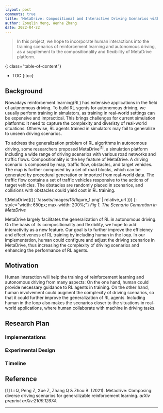 ```yaml
---
layout: post
comments: true
title: 'MetaDrive: Compositional and Interactive Driving Scenarios with Human-in-the-Loop'
author: Zonglin Meng, Wenhe Zhang
date: 2022-04-22
---
```



> In this project, we hope to incorporate human interactions into the training scenarios of reinforcement learning and autonomous driving, as a supplement to the compositionality and flexibility of MetaDrive platform.

<!--more-->
{: class="table-of-content"}

* TOC
{:toc}

## Background

Nowadays reinforcement learning(RL) has extensive applications in the field of autonomous driving. To build RL sgents for autonomous driving, we usually perform training in simulators, as training in real-world settings can be expensive and impractical. This brings challenges for current simulation platforms: It need to capture the complexity and diveristy of real-world situations. Otherwise, RL agents trained in simulators may fail to generalize to unseen driving scenarios. 

To address the generalization problem of RL algorithms in autonomous driving, some researchers proposed MetaDrive<sup>[1]</sup>, a simulation platform including a wide range of driving scenarios with various road networks and traffic flows. Compositionality is the key feature of MetaDrive. A driving scenario is composed by map, traffic flow, obstacles, and target vehicles. The map is further composed by a set of road blocks, which can be generated by procedural generation or imported from real-world data. The traffic flow contains a set of traffic vehicles responsive to the actions of target vehicles. The obstacles are randomly placed in scenarios, and collisions with obstacles could yield cost in RL training.



![MetaDrive]({{ '/assets/images/13/figure_1.png' | relative_url }})
{: style="width: 650px; max-width: 200%;"}
*Fig 1. The Scenario Generation in MetaDrive*



MetaDrive largely facilitates the generalization of  RL in autonomous driving. On the basis of its compositionality and flexibility, we hope to add interactivity as a new feature. Our goal is to further improve the efficiency and effectiveness of RL training by including human in the loop.  In our implementation, human could configure and adjust the driving scenarios in MetaDrive, thus increasing the complexity of driving scenarios and enhancing the performance of RL agents.

## Motivation

Human interaction will help the training of reinforcement learning and autonomous driving from many aspects: On the one hand, human could provide necessary guidance to RL agents in training. On the other hand, human involvement could augment the complexity of driving scenarios, so that it could further improve the generalization of RL agents. Including human in the loop also makes the scenarios closer to the situations in real-world applications, where human collaborate with machine in driving tasks.

## Research Plan
### Implementations

### Experimental Design

### Timeline

## Reference

[1] Li Q, Peng Z, Xue Z, Zhang Q & Zhou B. (2021). Metadrive: Composing diverse driving scenarios for generalizable reinforcement learning. *arXiv preprint arXiv:2109.12674.*

---
